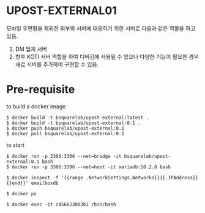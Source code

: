 # UPOST-EXTERNAL01
모바일 우편함을 제외한 외부의 서버에 대응하기 위한 서버로 다음과 같은 역활을 하고 있음.
1. DM 업체 서버
2. 향후 KOTI 서버 역할을 하여 디버깅에 사용될 수 있으나 다양한 기능이 필요한 경우 새로 서버를 추가하여 구현할 수 있음.

# Pre-requisite
to build a docker image
```
$ docker build -t bsquarelab/upost-external:latest .
$ docker build -t bsquarelab/upost-external:0.1 .
$ docker push bsquarelab/upost-external:0.1
$ docker pull bsquarelab/upost-external:0.1
```

to start
```
$ docker run -p 3306:3306 --net=bridge -it bsquarelab/upost-external:0.1 bash
$ docker run -p 3306:3306 --net=host -it mariadb:10.2.8 bash

$ docker inspect -f '{{range .NetworkSettings.Networks}}{{.IPAddress}}{{end}}' emailboxdb

$ docker ps

$ docker exec -it c456623003b1 /bin/bash

```
